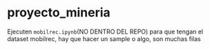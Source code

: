 # proyecto_mineria

Ejecuten ```mobilrec.ipynb```(NO DENTRO DEL REPO) para que tengan el dataset mobilrec, hay que hacer un sample o algo, son muchas filas 
